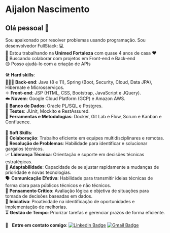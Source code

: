 # Aijalon Nascimento

## Olá pessoal 👋

Sou apaixonado por resolver problemas usando programação.
Sou desenvolvedor FullStack: :computer:
<br/>
:rocket: Estou trabalhando na **Unimed Fortaleza** com quase 4 anos de casa :heart: 
<br/> :purple_heart: Buscando colaborar com projetos em Front-end e Back-end
<br/> :blush: Posso ajudá-lo com a criação de APIs
<br/>
<br/>🛠️ **Hard skills**:
<br/>👨🏻‍💻 **Back-end**: Java (8 e 11), Spring (Boot, Security, Cloud, Data JPA), Hibernate e Microsserviços.
<br/>⚛️ **Front-end**: JSP (HTML, CSS, Bootstrap, JavaScript e JQuery).
<br/>☁️ **Nuvem**: Google Cloud Platform (GCP) e Amazon AWS.
<br/>💾 **Banco de Dados**: Oracle PL/SQL e Postgres.
<br/>🧪 **Testes**: JUnit, Mockito e RestAssured.
<br/>🔗 **Ferramentas e Metodologias**: Docker, Git Lab e Flow, Scrum e Kanban e Confluence.
<br/>
<br/>
🤝 **Soft Skills**:
<br/>👥 **Colaboração**: Trabalho eficiente em equipes multidisciplinares e remotas.
<br/>🧩 **Resolução de Problemas**: Habilidade para identificar e solucionar gargalos técnicos.
<br/>📈 **Liderança Técnica**: Orientação e suporte em decisões técnicas estratégicas.
<br/>🌟 **Adaptabilidade**: Capacidade de se ajustar rapidamente a mudanças de prioridade e novas tecnologias.
<br/>🗣️ **Comunicação Efetiva**: Habilidade para transmitir ideias técnicas de forma clara para públicos técnicos e não técnicos.
<br/>🧠 **Pensamento Crítico**: Avaliação lógica e objetiva de situações para tomada de decisões baseadas em dados.
<br/>🚀 **Iniciativa**: Proatividade na identificação de oportunidades e implementação de melhorias.
<br/>⏳ **Gestão de Tempo**: Priorizar tarefas e gerenciar prazos de forma eficiente.
<br/>
<br/>
:email: &nbsp; <strong>Entre em contato comigo</strong>: [![Linkedin Badge](https://img.shields.io/badge/-Aijalon_Nascimento-blue?style=flat-square&logo=logmein&logoColor=white&link=https://www.linkedin.com/in/aijalonti/)](https://www.linkedin.com/in/aijalon/)
[![Gmail Badge](https://img.shields.io/badge/-aijalon.ti@gmail.com-c14438?style=flat-square&logo=Gmail&logoColor=white&link=mailto:aijalon.ti@gmail.com)](mailto:aijalon.ti@gmail.com)
